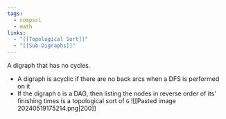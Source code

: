 ```yaml
---
tags:
  - compsci
  - math
links:
  - "[[Topological Sort]]"
  - "[[Sub-Digraphs]]"
---
```

A digraph that has no cycles.
- A digraph is acyclic if there are no back arcs when a DFS is performed on it
- If the digraph `G` is a DAG, then listing the nodes in reverse order of its' finishing times is a topological sort of `G`
	![[Pasted image 20240519175214.png|200]]
	